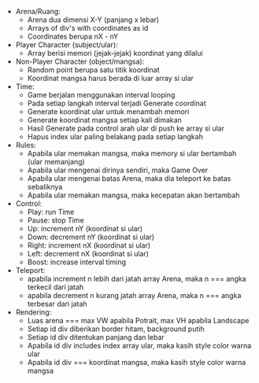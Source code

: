 - Arena/Ruang:
  - Arena dua dimensi X-Y (panjang x lebar)
  - Arrays of div's with coordinates as id
  - Coordinates berupa nX - nY
- Player Character (subject/ular):
  - Array berisi memori (jejak-jejak) koordinat yang dilalui
- Non-Player Character (object/mangsa):
  - Random point berupa satu titik koordinat
  - Koordinat mangsa harus berada di luar array si ular
- Time:
  - Game berjalan menggunakan interval looping
  - Pada setiap langkah interval terjadi Generate coordinat
  - Generate koordinat ular untuk menambah memori
  - Generate koordinat mangsa setiap kali dimakan
  - Hasil Generate pada control arah ular di push ke array si ular
  - Hapus index ular paling belakang pada setiap langkah
- Rules:
  - Apabila ular memakan mangsa, maka memory si ular bertambah (ular memanjang)
  - Apabila ular mengenai dirinya sendiri, maka Game Over
  - Apabila ular mengenai batas Arena, maka dia teleport ke batas sebaliknya
  - Apabila ular memakan mangsa, maka kecepatan akan bertambah
- Control:
  - Play: run Time
  - Pause: stop Time
  - Up: increment nY (koordinat si ular)
  - Down: decrement nY (koordinat si ular)
  - Right: increment nX (koordinat si ular)
  - Left: decrement nX (koordinat si ular)
  - Boost: increase interval timing
- Teleport:
  - apabila increment n lebih dari jatah array Arena, maka n === angka terkecil dari jatah
  - apabila decrement n kurang jatah array Arena, maka n === angka terbesar dari jatah
- Rendering:
  - Luas arena === max VW apabila Potrait, max VH apabila Landscape
  - Setiap id div diberikan border hitam, background putih
  - Setiap id div ditentukan panjang dan lebar
  - Apabila id div includes index array ular, maka kasih style color warna ular
  - Apabila id div === koordinat mangsa, maka kasih style color warna mangsa
